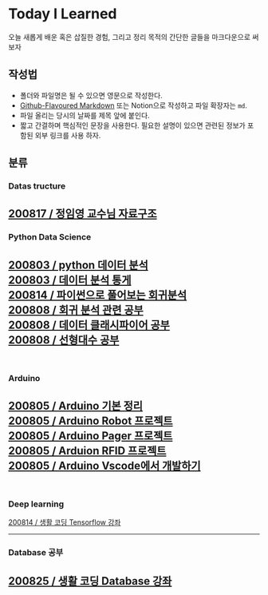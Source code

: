 # Today I Learned
오늘 새롭게 배운 혹은 삽질한 경험, 그리고 정리 목적의 간단한 글들을 마크다운으로 써보자  
## 작성법  

- 폴더와 파일명은 될 수 있으면 영문으로 작성한다.  
- [Github-Flavoured Markdown](https://heropy.blog/2017/09/30/markdown/) 또는 Notion으로 작성하고 파일 확장자는 `md`.  
- 파일 올리는 당시의 날짜를 제목 앞에 붙인다.
- 짧고 간결하며 핵심적인 문장을 사용한다. 필요한 설명이 있으면 관련된 정보가 포함된 외부 링크를 사용 하자.  
  
  
## 분류


### Datas tructure  
[200817 / 정임영 교수님 자료구조](https://github.com/alscjf909/TIL/tree/master/Datastructure)  
---  
### Python Data Science  
[200803 / python 데이터 분석](https://www.notion.so/Python_data_basic-22c29f1ad9bc482da1b0c14b6985b889)  
[200803 / 데이터 분석 통게](https://www.notion.so/ca3e07c2695445c3be5f757892a1e81c)  
[200814 / 파이썬으로 풀어보는 회귀분석](https://github.com/alscjf909/python_data_basic/tree/master/regression_analysis)  
[200808 / 회귀 분석 관련 공부](https://www.notion.so/a0fd3050b6084ef8bc2f06a5f27a9bfa)  
[200808 / 데이터 클래시파이어 공부](https://www.notion.so/68a61aa3f8bc47be95f94fcdc46e6200)  
[200808 / 선형대수 공부](https://www.notion.so/f18b2fa96b164e9eba1846604036a337)  
　  
---
### Arduino  
[200805 / Arduino 기본 정리](https://github.com/alscjf909/Arduino_basic)  
[200805 / Arduino Robot 프로젝트](https://github.com/alscjf909/ING-Robot)  
[200805 / Arduino Pager 프로젝트](https://github.com/alscjf909/Arduino_Pager)  
[200805 / Arduion RFID 프로젝트](https://github.com/alscjf909/Arduino_RFID)  
[200805 / Arduino Vscode에서 개발하기](https://www.notion.so/Arduion_VScode-85144ed5b38d42858bcb49d556d4e23b)    
　  
---
### Deep learning  
[200814 / 생활 코딩 Tensorflow 강좌](https://www.notion.so/Tensorflow-807c0a3787b24f3e91df58b1e90a1825)  

---
### Database 공부  
[200825 / 생활 코딩 Database 강좌](https://www.notion.so/7d775222b4e841ccb2967efa36ca441e)  
---